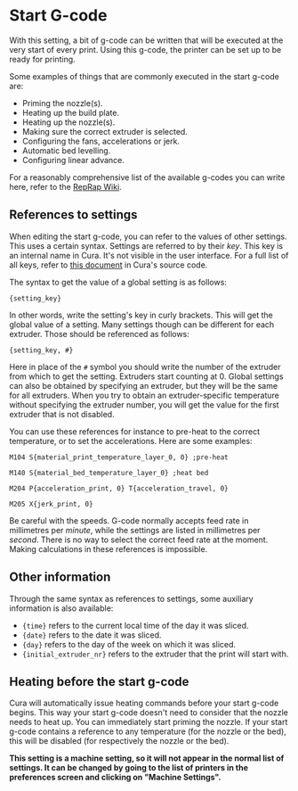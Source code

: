Start G-code
====
With this setting, a bit of g-code can be written that will be executed at the very start of every print. Using this g-code, the printer can be set up to be ready for printing.

Some examples of things that are commonly executed in the start g-code are:
* Priming the nozzle(s).
* Heating up the build plate.
* Heating up the nozzle(s).
* Making sure the correct extruder is selected.
* Configuring the fans, accelerations or jerk.
* Automatic bed levelling.
* Configuring linear advance.

For a reasonably comprehensive list of the available g-codes you can write here, refer to the [RepRap Wiki](https://reprap.org/wiki/G-code).

References to settings
----
When editing the start g-code, you can refer to the values of other settings. This uses a certain syntax. Settings are referred to by their *key*. This key is an internal name in Cura. It's not visible in the user interface. For a full list of all keys, refer to [this document](https://github.com/Ultimaker/Cura/blob/master/resources/definitions/fdmprinter.def.json) in Cura's source code.

The syntax to get the value of a global setting is as follows:

`{setting_key}`

In other words, write the setting's key in curly brackets. This will get the global value of a setting. Many settings though can be different for each extruder. Those should be referenced as follows:

`{setting_key, #}`

Here in place of the `#` symbol you should write the number of the extruder from which to get the setting. Extruders start counting at 0. Global settings can also be obtained by specifying an extruder, but they will be the same for all extruders. When you try to obtain an extruder-specific temperature without specifying the extruder number, you will get the value for the first extruder that is not disabled.

You can use these references for instance to pre-heat to the correct temperature, or to set the accelerations. Here are some examples:

`M104 S{material_print_temperature_layer_0, 0} ;pre-heat`

`M140 S{material_bed_temperature_layer_0} ;heat bed`

`M204 P{acceleration_print, 0} T{acceleration_travel, 0}`

`M205 X{jerk_print, 0}`

Be careful with the speeds. G-code normally accepts feed rate in millimetres per *minute*, while the settings are listed in millimetres per *second*. There is no way to select the correct feed rate at the moment. Making calculations in these references is impossible.

Other information
----
Through the same syntax as references to settings, some auxiliary information is also available:

* `{time}` refers to the current local time of the day it was sliced.
* `{date}` refers to the date it was sliced.
* `{day}` refers to the day of the week on which it was sliced.
* `{initial_extruder_nr}` refers to the extruder that the print will start with.

Heating before the start g-code
----
Cura will automatically issue heating commands before your start g-code begins. This way your start g-code doesn't need to consider that the nozzle needs to heat up. You can immediately start priming the nozzle. If your start g-code contains a reference to any temperature (for the nozzle or the bed), this will be disabled (for respectively the nozzle or the bed).

**This setting is a machine setting, so it will not appear in the normal list of settings. It can be changed by going to the list of printers in the preferences screen and clicking on "Machine Settings".**